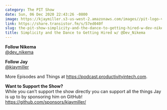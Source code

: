 ```yaml
---
category: The PIT Show
date: Sun, 06 Dec 2020 22:43:26 -0800
image: https://kjaymiller.s3-us-west-2.amazonaws.com/images//pit-logo-v5.jpg
link: https://share.transistor.fm/s/57ed040f
slug: the-pit-show-simplicity-and-the-dance-to-getting-hired-w-dev-nikema
title: Simplicity and the Dance to Getting Hired w/ @Dev_Nikema
---
```


<p><strong>Follow Nikema</strong><br /><a href="https://twitter.com/Dev_nikema">@dev_nikema</a></p><p><strong>Follow Jay</strong><br /><a href="https://twitter.com/kjaymiller">@kjaymiller</a></p><p>More Episodes and Things at <a href="https://podcast.productivityintech.com/">https://podcast.productivityintech.com</a>.</p><p><strong>Want to Support the Show?</strong><br />While you can't support the show directly you can support all the things Jay is up to by sponsoring him on GitHub!<br /><a href="https://github.com/sponsors/kjaymiller/">https://github.com/sponsors/kjaymiller/</a></p>